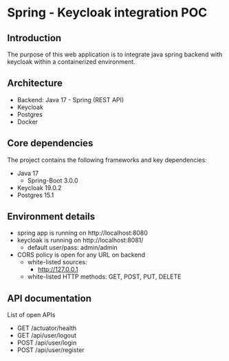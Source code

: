 # Spring - Keycloak integration POC

## Introduction
The purpose of this web application is to integrate java spring backend with keycloak within a containerized environment.


## Architecture
- Backend: Java 17 - Spring (REST API)
- Keycloak
- Postgres
- Docker

## Core dependencies

The project contains the following frameworks and key dependencies:
- Java 17
    - Spring-Boot 3.0.0
- Keycloak 19.0.2
- Postgres 15.1

## Environment details
- spring app is running on http://localhost:8080
- keycloak is running on http://localhost:8081/
  - default user/pass: admin/admin
- CORS policy is open for any URL on backend
    - white-listed sources:
        - http://127.0.0.1
    - white-listed HTTP methods: GET, POST, PUT, DELETE

## API documentation
List of open APIs
- GET /actuator/health
- GET /api/user/logout
- POST /api/user/login
- POST /api/user/register
